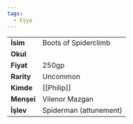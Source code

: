 ```yaml
---  
tags:
  - Eşya  
---  
```

  
|  |  |  
|---|---|  
| **İsim** | Boots of Spiderclimb|  
| **Okul** | |  
| **Fiyat** | 250gp|  
| **Rarity** | Uncommon|  
| **Kimde** | [[Philip]]|  
| **Menşei** | Vilenor Mazgan|  
| **İşlev** | Spiderman (attunement)|  
